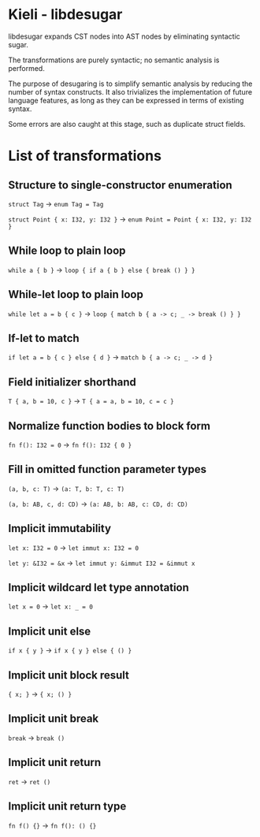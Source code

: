 # Kieli - libdesugar

libdesugar expands CST nodes into AST nodes by eliminating syntactic sugar.

The transformations are purely syntactic; no semantic analysis is performed.

The purpose of desugaring is to simplify semantic analysis by reducing the number of syntax constructs.
It also trivializes the implementation of future language features, as long as they can be expressed in terms of existing syntax.

Some errors are also caught at this stage, such as duplicate struct fields.

# List of transformations

## Structure to single-constructor enumeration

`struct Tag` → `enum Tag = Tag`

`struct Point { x: I32, y: I32 }` → `enum Point = Point { x: I32, y: I32 }`

## While loop to plain loop

`while a { b }` → `loop { if a { b } else { break () } }`

## While-let loop to plain loop

`while let a = b { c }` → `loop { match b { a -> c; _ -> break () } }`

## If-let to match

`if let a = b { c } else { d }` → `match b { a -> c; _ -> d }`

## Field initializer shorthand

`T { a, b = 10, c }` → `T { a = a, b = 10, c = c }`

## Normalize function bodies to block form

`fn f(): I32 = 0` → `fn f(): I32 { 0 }`

## Fill in omitted function parameter types

`(a, b, c: T)` → `(a: T, b: T, c: T)`

`(a, b: AB, c, d: CD)` → `(a: AB, b: AB, c: CD, d: CD)`

## Implicit immutability

`let x: I32 = 0` → `let immut x: I32 = 0`

`let y: &I32 = &x` → `let immut y: &immut I32 = &immut x`

## Implicit wildcard let type annotation

`let x = 0` → `let x: _ = 0`

## Implicit unit else

`if x { y }` → `if x { y } else { () }`

## Implicit unit block result

`{ x; }` → `{ x; () }`

## Implicit unit break

`break` → `break ()`

## Implicit unit return

`ret` → `ret ()`

## Implicit unit return type

`fn f() {}` → `fn f(): () {}`
